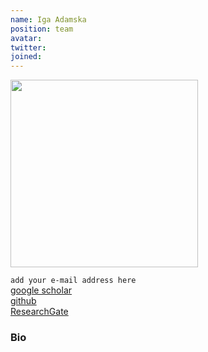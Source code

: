 ```yaml
---
name: Iga Adamska
position: team
avatar: 
twitter: 
joined: 
---
```


<img width="300" src="{{site.baseurl}}/images/people/{{page.avatar}}" data-action="zoom">

`add your e-mail address here`<br>
[<i class="fa fa-bar-chart"></i> google scholar](https://scholar.google.pl/citations?user=mBE4nHsAAAAJ&hl=pl) <br>
[<i class="fa fa-bar-github"></i> github](https://github.com/) <br>
[<i class="fa fa-bar-researchgate"></i> ResearchGate](https://researchgate.net) <br>

### Bio


